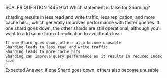 SCALER QUESTION 1445 91a1
Which statement is false for Sharding?

sharding results in less read and write traffic, less replication, and more cache hits. , which generally improves performance with faster queries. If one shard goes down, the other shards are still operational, although you'll want to add some form of replication to avoid data loss.



    If one Shard goes down, others also become unusable
    Sharding leads to less read and write traffic
    Sharding leads to more cache hits
    Sharding can improve query performance as it results in reduced Index size

Expected Answer: If one Shard goes down, others also become unusable
